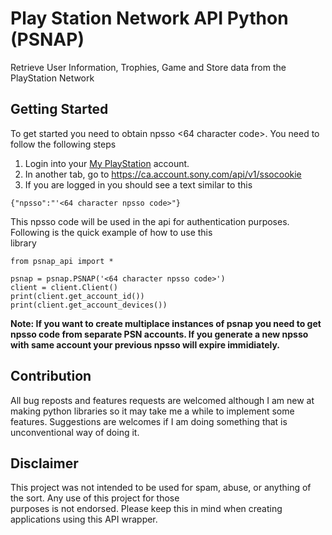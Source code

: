 # Play Station Network API Python (PSNAP)

Retrieve User Information, Trophies, Game and Store data from the PlayStation Network

## Getting Started

To get started you need to obtain npsso <64 character code>. You need to follow the following steps

1. Login into your [My PlayStation](https://my.playstation.com/) account.
2. In another tab, go to https://ca.account.sony.com/api/v1/ssocookie
3. If you are logged in you should see a text similar to this

```  
{"npsso":"'<64 character npsso code>"}  
```  

This npsso code will be used in the api for authentication purposes. Following is the quick example of how to use this  
library

```  
from psnap_api import *  
  
psnap = psnap.PSNAP('<64 character npsso code>')    
client = client.Client()  
print(client.get_account_id())  
print(client.get_account_devices())  
```  

**Note: If you want to create multiplace instances of psnap you need to get npsso code from separate PSN accounts. If
you generate a new npsso with same account your previous npsso will expire immidiately.**

## Contribution

All bug reposts and features requests are welcomed although I am new at making python libraries so it may take me a
while to implement some features. Suggestions are welcomes if I am doing something that is unconventional way of doing
it.

## Disclaimer

This project was not intended to be used for spam, abuse, or anything of the sort. Any use of this project for those  
purposes is not endorsed. Please keep this in mind when creating applications using this API wrapper.